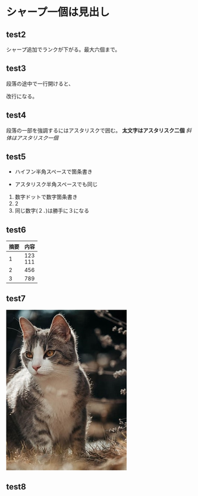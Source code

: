 # シャープ一個は見出し
## test2
シャープ追加でランクが下がる。最大六個まで。

## test3
段落の途中で一行開けると、

改行になる。

## test4
段落の一部を強調するにはアスタリスクで囲む。
**太文字はアスタリスク二個**
*斜体はアスタリスク一個*

## test5
- ハイフン半角スペースで箇条書き
* アスタリスク半角スペースでも同じ
1. 数字ドットで数字箇条書き
2. 2
2. 同じ数字(２．)は勝手に３になる

## test6
|摘要 |内容
|--|--
|1 |123<br>111
|2 |456
|3 |789

## test7
![img_cat](image/test_cat.jpeg)


## test8